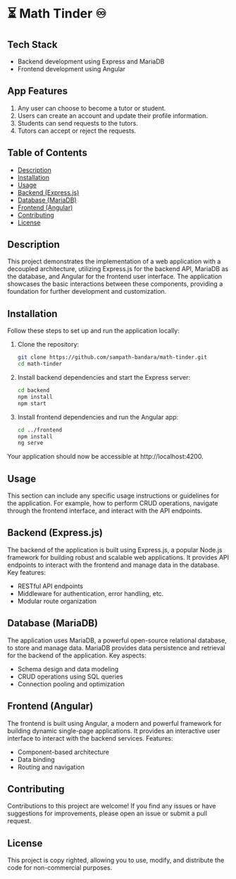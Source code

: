 # :hourglass_flowing_sand: Math Tinder :infinity:

## Tech Stack

- Backend development using Express and MariaDB
- Frontend development using Angular

## App Features

1. Any user can choose to become a tutor or student.
2. Users can create an account and update their profile information.
3. Students can send requests to the tutors.
4. Tutors can accept or reject the requests.


## Table of Contents

- [Description](#description)
- [Installation](#installation)
- [Usage](#usage)
- [Backend (Express.js)](#backend-expressjs)
- [Database (MariaDB)](#database-mariadb)
- [Frontend (Angular)](#frontend-angular)
- [Contributing](#contributing)
- [License](#license)

## Description

This project demonstrates the implementation of a web application with a decoupled architecture, utilizing Express.js for the backend API, MariaDB as the database, and Angular for the frontend user interface. The application showcases the basic interactions between these components, providing a foundation for further development and customization.

## Installation

Follow these steps to set up and run the application locally:

1. Clone the repository:

   ```bash
   git clone https://github.com/sampath-bandara/math-tinder.git
   cd math-tinder

2. Install backend dependencies and start the Express server:

    ```bash
    cd backend
    npm install
    npm start

3. Install frontend dependencies and run the Angular app:

    ```bash
    cd ../frontend
    npm install
    ng serve

Your application should now be accessible at http://localhost:4200.


## Usage

This section can include any specific usage instructions or guidelines for the application. For example, how to perform CRUD operations, navigate through the frontend interface, and interact with the API endpoints.

## Backend (Express.js)

The backend of the application is built using Express.js, a popular Node.js framework for building robust and scalable web applications. It provides API endpoints to interact with the frontend and manage data in the database. Key features:

* RESTful API endpoints
* Middleware for authentication, error handling, etc.
* Modular route organization

## Database (MariaDB)

The application uses MariaDB, a powerful open-source relational database, to store and manage data. MariaDB provides data persistence and retrieval for the backend of the application. Key aspects:

* Schema design and data modeling
* CRUD operations using SQL queries
* Connection pooling and optimization

## Frontend (Angular)

The frontend is built using Angular, a modern and powerful framework for building dynamic single-page applications. It provides an interactive user interface to interact with the backend services. Features:

* Component-based architecture
* Data binding
* Routing and navigation

## Contributing

Contributions to this project are welcome! If you find any issues or have suggestions for improvements, please open an issue or submit a pull request.

## License

This project is copy righted, allowing you to use, modify, and distribute the code for non-commercial purposes.